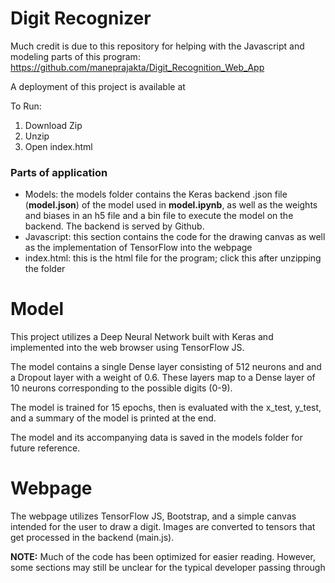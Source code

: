 # Digit Recognizer

Much credit is due to this repository for helping with the Javascript and modeling parts of this program: https://github.com/maneprajakta/Digit_Recognition_Web_App

A deployment of this project is available at

To Run:
1. Download Zip
2. Unzip
3. Open index.html

### Parts of application
- Models: the models folder contains the Keras backend .json file (**model.json**) of the model used in **model.ipynb**, as well as the weights and biases in an h5 file  and a bin file to execute the model on the backend. The backend is served by Github.
- Javascript: this section contains the code for the drawing canvas as well as the implementation of TensorFlow into the webpage
- index.html: this is the html file for the program; click this after unzipping the folder

# Model
This project utilizes a Deep Neural Network built with Keras and implemented into the web browser using TensorFlow JS.

The model contains a single Dense layer consisting of 512 neurons and and a Dropout layer with a weight of 0.6. These layers map to a Dense layer of 10 neurons corresponding to the possible digits (0-9).

The model is trained for 15 epochs, then is evaluated with the x_test, y_test, and a summary of the model is printed at the end.

The model and its accompanying data is saved in the models folder for future reference.

# Webpage
The webpage utilizes TensorFlow JS, Bootstrap, and a simple canvas intended for the user to draw a digit. Images are converted to tensors that get processed in the backend (main.js).

**NOTE:** Much of the code has been optimized for easier reading. However, some sections may still be unclear for the typical developer passing through

